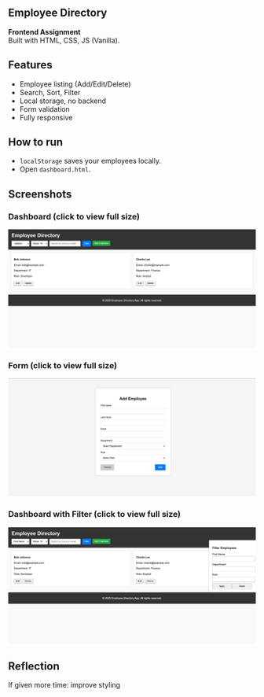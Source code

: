 ## Employee Directory

**Frontend Assignment**  
Built with HTML, CSS, JS (Vanilla).

## Features
- Employee listing (Add/Edit/Delete)
- Search, Sort, Filter
- Local storage, no backend
- Form validation
- Fully responsive

## How to run
- `localStorage` saves your employees locally.
- Open `dashboard.html`.

## Screenshots 

### Dashboard (click to view full size)
[![Dashboard](screenshots/image1.png)](screenshots/image1.png)

### Form (click to view full size)
[![Form](screenshots/image2.png)](screenshots/image2.png)

### Dashboard with Filter (click to view full size)
[![Dashboard with Filter](screenshots/image3.png)](screenshots/image3.png)

## Reflection
If given more time: improve styling
